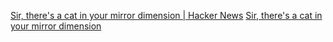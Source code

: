 
[Sir, there's a cat in your mirror dimension | Hacker News](https://news.ycombinator.com/item?id=40357141)
[Sir, there's a cat in your mirror dimension](https://lcamtuf.substack.com/p/sir-theres-a-cat-in-your-mirror-dimension)
